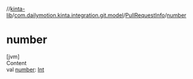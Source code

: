 //[kinta-lib](../../../index.md)/[com.dailymotion.kinta.integration.git.model](../index.md)/[PullRequestInfo](index.md)/[number](number.md)



# number  
[jvm]  
Content  
val [number](number.md): [Int](https://kotlinlang.org/api/latest/jvm/stdlib/kotlin/-int/index.html)  



